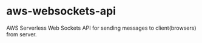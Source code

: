 # aws-websockets-api
AWS Serverless Web Sockets API for sending messages to client(browsers) from server.
